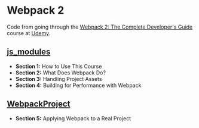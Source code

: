 # Webpack 2

Code from going through the [Webpack 2: The Complete Developer's Guide](https://www.udemy.com/webpack-2-the-complete-developers-guide) course at [Udemy](https://www.udemy.com).

## [js_modules](js_modules)

- **Section 1:** How to Use This Course
- **Section 2:** What Does Webpack Do?
- **Section 3:** Handling Project Assets
- **Section 4:** Building for Performance with Webpack

## [WebpackProject](WebpackProject)

- **Section 5:** Applying Webpack to a Real Project

